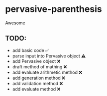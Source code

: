 # pervasive-parenthesis
Awesome

## TODO:
- add basic code ✅
- parse input into Pervasive object ⚠️
- add Pervasive object ❌
- draft method of mathing ❌
- add evaluate arithmetic method ❌
- add generation method ❌
- add validation method ❌
- add evaluate method ❌
